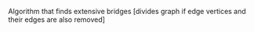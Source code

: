 Algorithm that finds extensive bridges [divides graph if edge vertices and their edges are also removed]
